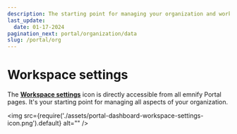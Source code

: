 ```yaml
---
description: The starting point for managing your organization and workspaces in the emnify Portal
last_update: 
  date: 01-17-2024
pagination_next: portal/organization/data
slug: /portal/org
---
```


# Workspace settings

The [**Workspace settings**](https://portal.emnify.com/organisation-settings/) icon is directly accessible from all emnify Portal pages.
It's your starting point for managing all aspects of your organization.

<img
  src={require('./assets/portal-dashboard-workspace-settings-icon.png').default}
  alt=""
/>
